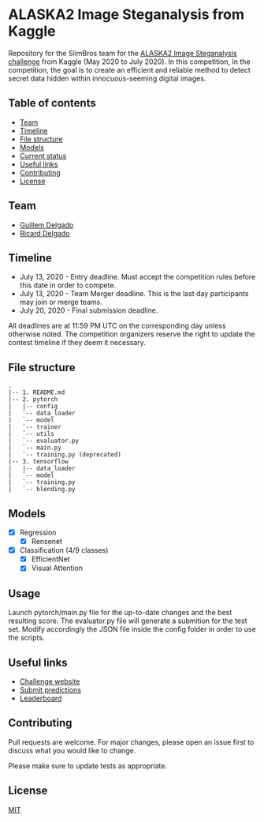 # ALASKA2 Image Steganalysis from Kaggle

Repository for the SlimBros team for the [ALASKA2 Image Steganalysis challenge](https://www.kaggle.com/c/alaska2-image-steganalysis/) from Kaggle (May 2020 to July 2020). In this competition, In the competition, the goal is to create an efficient and reliable method to detect secret data hidden within innocuous-seeming digital images. 

## Table of contents
  * [Team](#team)
  * [Timeline](#timeline)
  * [File structure](#file-structure) 
  * [Models](#models)
  * [Current status](#usage) 
  * [Useful links](#useful-links)
  * [Contributing](#contributing)
  * [License](#License)

## Team
- [Guillem Delgado](https://www.linkedin.com/in/guillemdelgado/)
- [Ricard Delgado](https://www.linkedin.com/in/ricarddelgadogonzalo/)

## Timeline
- July 13, 2020 - Entry deadline. Must accept the competition rules before this date in order to compete.
- July 13, 2020 - Team Merger deadline. This is the last day participants may join or merge teams.
- July 20, 2020 - Final submission deadline.

All deadlines are at 11:59 PM UTC on the corresponding day unless otherwise noted. The competition organizers reserve the right to update the contest timeline if they deem it necessary.

## File structure
```
.
|-- 1. README.md
|-- 2. pytorch
|   |-- config
|   `-- data_loader
|   `-- model
|   `-- trainer
|   `-- utils
|   `-- evaluator.py
|   `-- main.py
|   `-- training.py (deprecated)
|-- 3. tensorflow
|   |-- data_loader
|   `-- model
|   `-- training.py
|   `-- blending.py

```

## Models
- [x] Regression
  - [x] Rensenet
- [x] Classification (4/9 classes)
  - [x] EfficientNet
  - [x] Visual Attention

## Usage
Launch pytorch/main.py file for the up-to-date changes and the best resulting score. The evaluator.py file will generate a submition for the test set. Modify accordingly the JSON file inside the config folder in order to use the scripts. 

## Useful links
- [Challenge website](https://www.kaggle.com/c/alaska2-image-steganalysis/)
- [Submit predictions](https://www.kaggle.com/c/alaska2-image-steganalysis/submit)
- [Leaderboard](https://www.kaggle.com/c/alaska2-image-steganalysis/leaderboard)

## Contributing
Pull requests are welcome. For major changes, please open an issue first to discuss what you would like to change.

Please make sure to update tests as appropriate.

## License
[MIT](https://choosealicense.com/licenses/mit/)
